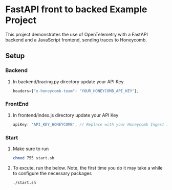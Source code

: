 # FastAPI front to backed Example Project

This project demonstrates the use of OpenTelemetry with a FastAPI backend and a JavaScript frontend, sending traces to Honeycomb.

## Setup

### Backend

1. In backend/tracing.py directory update your API Key

   ```python
   headers={"x-honeycomb-team": "YOUR_HONEYCOMB_API_KEY"},
   ```

### FrontEnd

1. In frontend/index.js directory update your API Key

   ```javascript
   apiKey: 'API_KEY_HONEYCOMB', // Replace with your Honeycomb Ingest API Key.
   ```

### Start

1. Make sure to run

   ```bash
   chmod 755 start.sh
   ```

2. To excute, run the below. Note, the first time you do it may take a while to configure the necessary packages

   ```bash
   ./start.sh
   ```
